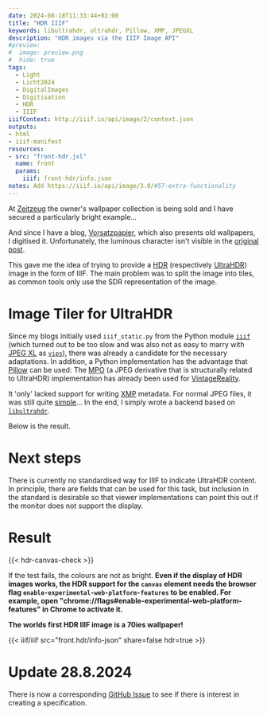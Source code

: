 ```yaml
---
date: 2024-08-18T11:33:44+02:00
title: "HDR IIIF"
keywords: libultrahdr, ultrahdr, Pillow, XMP, JPEGXL
description: "HDR images via the IIIF Image API"
#preview:
#  image: preview.png
#  hide: true
tags:
  - Light
  - Licht2024
  - DigitalImages
  - Digitisation
  - HDR
  - IIIF
iiifContext: http://iiif.io/api/image/2/context.json
outputs:
- html
- iiif-manifest
resources:
- src: "front-hdr.jxl"
  name: front
  params:
    iiif: front-hdr/info.json
notes: Add https://iiif.io/api/image/3.0/#57-extra-functionality
---
```


At [Zeitzeug](http://www.zeitzeug.de/) the owner's wallpaper collection is being sold and I have secured a particularly bright example...
<!--more-->

And since I have a blog, [Vorsatzpapier](https://vorsatzpapier.projektemacher.org/), which also presents old wallpapers, I digitised it. Unfortunately, the luminous character isn't visible in the [original post](https://vorsatzpapier.projektemacher.org/post/tapete-20/).

This gave me the idea of trying to provide a [HDR](https://en.wikipedia.org/wiki/High_dynamic_range) (respectively [UltraHDR](https://developer.android.com/media/platform/hdr-image-format)) image in the form of IIIF. The main problem was to split the image into tiles, as common tools only use the SDR representation of the image.

# Image Tiler for UltraHDR

Since my blogs initially used `iiif_static.py` from the Python module [`iiif`](https://github.com/zimeon/iiif) (which turned out to be too slow and was also not as easy to marry with [JPEG XL](https://github.com/libjxl/libjxl) as [`vips`](https://github.com/libvips/libvips)), there was already a candidate for the necessary adaptations. In addition, a Python implementation has the advantage that [Pillow](https://github.com/python-pillow/Pillow) can be used: The [MPO](https://de.wikipedia.org/wiki/Multi_Picture_Object) (a JPEG derivative that is structurally related to UltraHDR) implementation has already been used for [VintageReality](https://vintagereality.projektemacher.org/).

It 'only' lacked support for writing [XMP](https://de.wikipedia.org/wiki/Extensible_Metadata_Platform) metadata. For normal JPEG files, it was still quite [simple](https://github.com/python-pillow/Pillow/discussions/8269#discussioncomment-10201110)...
In the end, I simply wrote a backend based on [`libultrahdr`](/post/ultrahdr/).

Below is the result.

# Next steps

There is currently no standardised way for IIIF to indicate UltraHDR content. In principle, there are fields that can be used for this task, but inclusion in the standard is desirable so that viewer implementations can point this out if the monitor does not support the display.

# Result

{{< hdr-canvas-check >}}

If the test fails, the colours are not as bright. **Even if the display of HDR images works, the HDR support for the `canvas` element needs the browser flag `enable-experimental-web-platform-features` to be enabled. For example, open "chrome://flags#enable-experimental-web-platform-features" in Chrome to activate it.**

**The worlds first HDR IIIF image is a 70ies wallpaper!**

{{< iiif/iiif src="front.hdr/info-json" share=false hdr=true >}}

# Update 28.8.2024

There is now a corresponding [GitHub Issue](https://github.com/IIIF/api/issues/2312) to see if there is interest in creating a specification.
